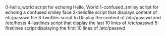 0-hello_world script for echoing Hello, World
1-confused_smiley script for echoing a confused smiley face
2-hellofile script that displays content of etc/passwd file
3-twofiles script to Display the content of /etc/passwd and /etc/hosts
4-lastlines script that display the last 10 lines of /etc/passwd
5-firstlines script displaying the first 10 lines of /etc/passwd
